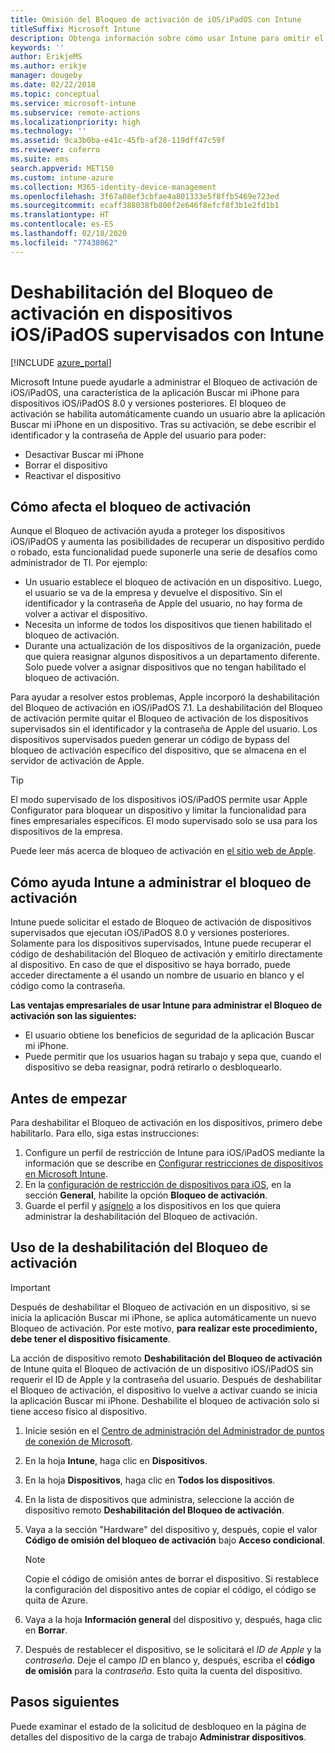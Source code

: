```yaml
---
title: Omisión del Bloqueo de activación de iOS/iPadOS con Intune
titleSuffix: Microsoft Intune
description: Obtenga información sobre cómo usar Intune para omitir el Bloqueo de activación de iOS/iPadOS a fin de acceder a los dispositivos bloqueados.
keywords: ''
author: ErikjeMS
ms.author: erikje
manager: dougeby
ms.date: 02/22/2018
ms.topic: conceptual
ms.service: microsoft-intune
ms.subservice: remote-actions
ms.localizationpriority: high
ms.technology: ''
ms.assetid: 9ca3b0ba-e41c-45fb-af28-119dff47c59f
ms.reviewer: coferro
ms.suite: ems
search.appverid: MET150
ms.custom: intune-azure
ms.collection: M365-identity-device-management
ms.openlocfilehash: 3f67a08ef3cbfae4a801333e5f8ffb5469e723ed
ms.sourcegitcommit: ecaff388038fb800f2e646f8efcf8f3b1e2fd1b1
ms.translationtype: HT
ms.contentlocale: es-ES
ms.lasthandoff: 02/18/2020
ms.locfileid: "77438062"
---
```

# <a name="disable-activation-lock-on-supervised-iosipados-devices-with-intune"></a>Deshabilitación del Bloqueo de activación en dispositivos iOS/iPadOS supervisados con Intune


[!INCLUDE [azure_portal](../includes/azure_portal.md)]

Microsoft Intune puede ayudarle a administrar el Bloqueo de activación de iOS/iPadOS, una característica de la aplicación Buscar mi iPhone para dispositivos iOS/iPadOS 8.0 y versiones posteriores. El bloqueo de activación se habilita automáticamente cuando un usuario abre la aplicación Buscar mi iPhone en un dispositivo. Tras su activación, se debe escribir el identificador y la contraseña de Apple del usuario para poder:

- Desactivar Buscar mi iPhone
- Borrar el dispositivo
- Reactivar el dispositivo

## <a name="how-activation-lock-affects-you"></a>Cómo afecta el bloqueo de activación

Aunque el Bloqueo de activación ayuda a proteger los dispositivos iOS/iPadOS y aumenta las posibilidades de recuperar un dispositivo perdido o robado, esta funcionalidad puede suponerle una serie de desafíos como administrador de TI. Por ejemplo:

- Un usuario establece el bloqueo de activación en un dispositivo. Luego, el usuario se va de la empresa y devuelve el dispositivo. Sin el identificador y la contraseña de Apple del usuario, no hay forma de volver a activar el dispositivo.
- Necesita un informe de todos los dispositivos que tienen habilitado el bloqueo de activación.
- Durante una actualización de los dispositivos de la organización, puede que quiera reasignar algunos dispositivos a un departamento diferente. Solo puede volver a asignar dispositivos que no tengan habilitado el bloqueo de activación.

Para ayudar a resolver estos problemas, Apple incorporó la deshabilitación del Bloqueo de activación en iOS/iPadOS 7.1. La deshabilitación del Bloqueo de activación permite quitar el Bloqueo de activación de los dispositivos supervisados sin el identificador y la contraseña de Apple del usuario. Los dispositivos supervisados pueden generar un código de bypass del bloqueo de activación específico del dispositivo, que se almacena en el servidor de activación de Apple.

>[!TIP]
>El modo supervisado de los dispositivos iOS/iPadOS permite usar Apple Configurator para bloquear un dispositivo y limitar la funcionalidad para fines empresariales específicos. El modo supervisado solo se usa para los dispositivos de la empresa.

Puede leer más acerca de bloqueo de activación en [el sitio web de Apple](https://support.apple.com/HT201365).

## <a name="how-intune-helps-you-manage-activation-lock"></a>Cómo ayuda Intune a administrar el bloqueo de activación
Intune puede solicitar el estado de Bloqueo de activación de dispositivos supervisados que ejecutan iOS/iPadOS 8.0 y versiones posteriores. Solamente para los dispositivos supervisados, Intune puede recuperar el código de deshabilitación del Bloqueo de activación y emitirlo directamente al dispositivo. En caso de que el dispositivo se haya borrado, puede acceder directamente a él usando un nombre de usuario en blanco y el código como la contraseña.

**Las ventajas empresariales de usar Intune para administrar el Bloqueo de activación son las siguientes:**

- El usuario obtiene los beneficios de seguridad de la aplicación Buscar mi iPhone.
- Puede permitir que los usuarios hagan su trabajo y sepa que, cuando el dispositivo se deba reasignar, podrá retirarlo o desbloquearlo.

## <a name="before-you-start"></a>Antes de empezar
Para deshabilitar el Bloqueo de activación en los dispositivos, primero debe habilitarlo. Para ello, siga estas instrucciones:

1. Configure un perfil de restricción de Intune para iOS/iPadOS mediante la información que se describe en [Configurar restricciones de dispositivos en Microsoft Intune](/intune-azure/configure-devices/how-to-configure-device-restrictions).
2. En la [configuración de restricción de dispositivos para iOS](../configuration/device-restrictions-ios.md), en la sección **General**, habilite la opción **Bloqueo de activación**.
3. Guarde el perfil y [asígnelo](../configuration/device-profile-assign.md) a los dispositivos en los que quiera administrar la deshabilitación del Bloqueo de activación.


## <a name="how-to-use-disable-activation-lock"></a>Uso de la deshabilitación del Bloqueo de activación

>[!IMPORTANT]
>Después de deshabilitar el Bloqueo de activación en un dispositivo, si se inicia la aplicación Buscar mi iPhone, se aplica automáticamente un nuevo Bloqueo de activación. Por este motivo, **para realizar este procedimiento, debe tener el dispositivo físicamente**.

La acción de dispositivo remoto **Deshabilitación del Bloqueo de activación** de Intune quita el Bloqueo de activación de un dispositivo iOS/iPadOS sin requerir el ID de Apple y la contraseña del usuario. Después de deshabilitar el Bloqueo de activación, el dispositivo lo vuelve a activar cuando se inicia la aplicación Buscar mi iPhone. Deshabilite el bloqueo de activación solo si tiene acceso físico al dispositivo.

1. Inicie sesión en el [Centro de administración del Administrador de puntos de conexión de Microsoft](https://go.microsoft.com/fwlink/?linkid=2109431).
3. En la hoja **Intune**, haga clic en **Dispositivos**.
4. En la hoja **Dispositivos**, haga clic en **Todos los dispositivos**.
5. En la lista de dispositivos que administra, seleccione la acción de dispositivo remoto **Deshabilitación del Bloqueo de activación**.
6. Vaya a la sección "Hardware" del dispositivo y, después, copie el valor **Código de omisión del bloqueo de activación** bajo **Acceso condicional**.

    >[!NOTE]
    >Copie el código de omisión antes de borrar el dispositivo. Si restablece la configuración del dispositivo antes de copiar el código, el código se quita de Azure.

7. Vaya a la hoja **Información general** del dispositivo y, después, haga clic en **Borrar**.
8. Después de restablecer el dispositivo, se le solicitará el *ID de Apple* y la *contraseña*. Deje el campo *ID* en blanco y, después, escriba el **código de omisión** para la *contraseña*. Esto quita la cuenta del dispositivo. 


## <a name="next-steps"></a>Pasos siguientes

Puede examinar el estado de la solicitud de desbloqueo en la página de detalles del dispositivo de la carga de trabajo **Administrar dispositivos**.
